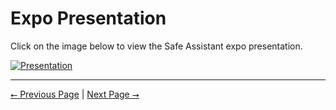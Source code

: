 # Expo Presentation
Click on the image below to view the Safe Assistant expo presentation.

[![Presentation](https://img.youtube.com/vi/EHdRR_IBhng/0.jpg)](https://www.youtube.com/watch?v=EHdRR_IBhng)
 
---

[⭠ Previous Page](04-user-manual.md) | [Next Page ⭢](06-poster.md)
